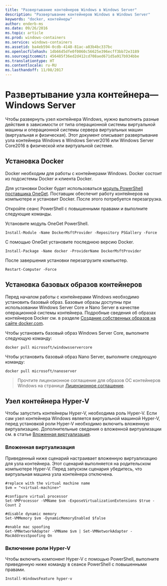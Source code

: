 ```yaml
---
title: "Развертывание контейнеров Windows в Windows Server"
description: "Развертывание контейнеров Windows в Windows Server"
keywords: "docker, контейнеры"
author: enderb-ms
ms.date: 09/26/2016
ms.topic: article
ms.prod: windows-containers
ms.service: windows-containers
ms.assetid: ba4eb594-0cdb-4148-81ac-a83b4bc337bc
ms.openlocfilehash: 1db66d5dfe0f0060c56625e396ecff3bb72e3189
ms.sourcegitcommit: 456485f36ed2d412cd708aed671d5a917b934bbe
ms.translationtype: HT
ms.contentlocale: ru-RU
ms.lasthandoff: 11/08/2017
---
```

# <a name="container-host-deployment---windows-server"></a>Развертывание узла контейнера— Windows Server

Чтобы развернуть узел контейнера Windows, нужно выполнить разные действия в зависимости от типа операционной системы виртуальной машины и операционной системы сервера виртуальных машин (виртуальная и физическая). Этот документ описывает развертывание узла контейнера Windows в Windows Server2016 или Windows Server Core2016 в физической или виртуальной системе.

## <a name="install-docker"></a>Установка Docker

Docker необходим для работы с контейнерами Windows. Docker состоит из подсистемы Docker и клиента Docker. 

Для установки Docker будет использоваться [модуль PowerShell поставщика OneGet](https://github.com/OneGet/MicrosoftDockerProvider). Поставщик обеспечит работу контейнеров на компьютере и установит Docker. После этого потребуется перезагрузка. 

Откройте сеанс PowerShell с повышенными правами и выполните следующие команды.

Установите модуль OneGet PowerShell.

```
Install-Module -Name DockerMsftProvider -Repository PSGallery -Force
```

С помощью OneGet установите последнюю версию Docker.

```
Install-Package -Name docker -ProviderName DockerMsftProvider
```

После завершения установки перезагрузите компьютер.

```
Restart-Computer -Force
```

## <a name="install-base-container-images"></a>Установка базовых образов контейнеров

Перед началом работы с контейнерами Windows необходимо установить базовый образ. Базовые образы доступны при использовании Windows Server Core и Nano Server в качестве операционной системы контейнера. Подробные сведения об образах контейнеров Docker см. в разделе [Создание собственных образов на сайте docker.com](https://docs.docker.com/engine/tutorials/dockerimages/).

Чтобы установить базовый образ Windows Server Core, выполните следующую команду:

```
docker pull microsoft/windowsservercore
```

Чтобы установить базовый образ Nano Server, выполните следующую команду:

```
docker pull microsoft/nanoserver
```

> Прочтите лицензионное соглашение для образов ОС контейнеров Windows на странице [Лицензионное соглашение](../images-eula.md).

## <a name="hyper-v-container-host"></a>Узел контейнера Hyper-V

Чтобы запустить контейнеры Hyper-V, необходима роль Hyper-V. Если сам узел контейнера Windows является виртуальной машиной Hyper-V, перед установкой роли Hyper-V необходимо включить вложенную виртуализацию. Дополнительные сведения о вложенной виртуализации см. в статье [Вложенная виртуализация]( https://msdn.microsoft.com/en-us/virtualization/hyperv_on_windows/user_guide/nesting).

### <a name="nested-virtualization"></a>Вложенная виртуализация

Приведенный ниже сценарий настраивает вложенную виртуализацию для узла контейнера. Этот сценарий выполняется на родительском компьютере Hyper-V. Перед запуском сценария убедитесь, что виртуальная машина узла контейнера отключена.

```
#replace with the virtual machine name
$vm = "<virtual-machine>"

#configure virtual processor
Set-VMProcessor -VMName $vm -ExposeVirtualizationExtensions $true -Count 2

#disable dynamic memory
Set-VMMemory $vm -DynamicMemoryEnabled $false

#enable mac spoofing
Get-VMNetworkAdapter -VMName $vm | Set-VMNetworkAdapter -MacAddressSpoofing On
```

### <a name="enable-the-hyper-v-role"></a>Включение роли Hyper-V

Чтобы включить компонент Hyper-V с помощью PowerShell, выполните приведенную ниже команду в сеансе PowerShell с повышенными правами.

```
Install-WindowsFeature hyper-v
```
